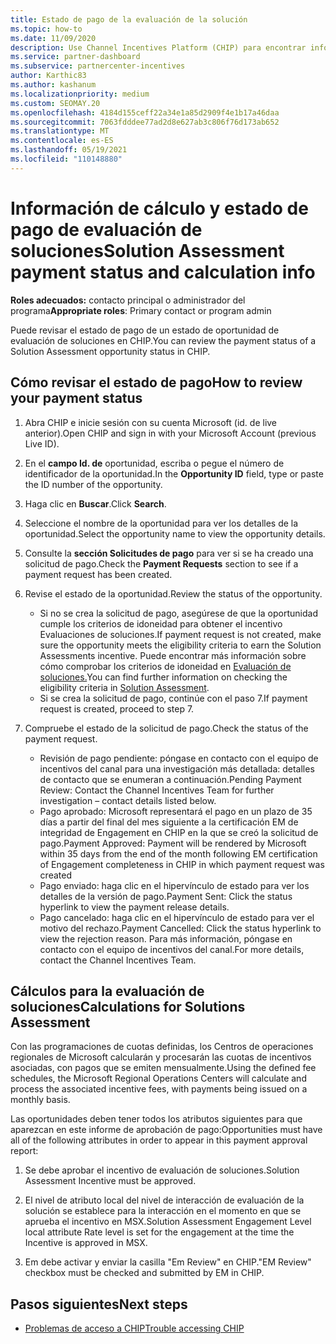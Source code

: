 ```yaml
---
title: Estado de pago de la evaluación de la solución
ms.topic: how-to
ms.date: 11/09/2020
description: Use Channel Incentives Platform (CHIP) para encontrar información sobre las oportunidades de evaluación de soluciones, sus cálculos y su estado de pago.
ms.service: partner-dashboard
ms.subservice: partnercenter-incentives
author: Karthic83
ms.author: kashanum
ms.localizationpriority: medium
ms.custom: SEOMAY.20
ms.openlocfilehash: 4184d155ceff22a34e1a85d2909f4e1b17a46daa
ms.sourcegitcommit: 7063fdddee77ad2d8e627ab3c806f76d173ab652
ms.translationtype: MT
ms.contentlocale: es-ES
ms.lasthandoff: 05/19/2021
ms.locfileid: "110148880"
---
```

# <a name="solution-assessment-payment-status-and-calculation-info"></a><span data-ttu-id="c0225-103">Información de cálculo y estado de pago de evaluación de soluciones</span><span class="sxs-lookup"><span data-stu-id="c0225-103">Solution Assessment payment status and calculation info</span></span>

<span data-ttu-id="c0225-104">**Roles adecuados:** contacto principal o administrador del programa</span><span class="sxs-lookup"><span data-stu-id="c0225-104">**Appropriate roles**: Primary contact or program admin</span></span>

<span data-ttu-id="c0225-105">Puede revisar el estado de pago de un estado de oportunidad de evaluación de soluciones en CHIP.</span><span class="sxs-lookup"><span data-stu-id="c0225-105">You can review the payment status of a Solution Assessment opportunity status in CHIP.</span></span>

## <a name="how-to-review-your-payment-status"></a><span data-ttu-id="c0225-106">Cómo revisar el estado de pago</span><span class="sxs-lookup"><span data-stu-id="c0225-106">How to review your payment status</span></span>

1. <span data-ttu-id="c0225-107">Abra CHIP e inicie sesión con su cuenta Microsoft (id. de live anterior).</span><span class="sxs-lookup"><span data-stu-id="c0225-107">Open CHIP and sign in with your Microsoft Account (previous Live ID).</span></span>
2. <span data-ttu-id="c0225-108">En el **campo Id. de** oportunidad, escriba o pegue el número de identificador de la oportunidad.</span><span class="sxs-lookup"><span data-stu-id="c0225-108">In the **Opportunity ID** field, type or paste the ID number of the opportunity.</span></span>
3. <span data-ttu-id="c0225-109">Haga clic en **Buscar**.</span><span class="sxs-lookup"><span data-stu-id="c0225-109">Click **Search**.</span></span>
4. <span data-ttu-id="c0225-110">Seleccione el nombre de la oportunidad para ver los detalles de la oportunidad.</span><span class="sxs-lookup"><span data-stu-id="c0225-110">Select the opportunity name to view the opportunity details.</span></span>
5. <span data-ttu-id="c0225-111">Consulte la **sección Solicitudes de pago** para ver si se ha creado una solicitud de pago.</span><span class="sxs-lookup"><span data-stu-id="c0225-111">Check the **Payment Requests** section to see if a payment request has been created.</span></span>
6. <span data-ttu-id="c0225-112">Revise el estado de la oportunidad.</span><span class="sxs-lookup"><span data-stu-id="c0225-112">Review the status of the opportunity.</span></span>

    - <span data-ttu-id="c0225-113">Si no se crea la solicitud de pago, asegúrese de que la oportunidad cumple los criterios de idoneidad para obtener el incentivo Evaluaciones de soluciones.</span><span class="sxs-lookup"><span data-stu-id="c0225-113">If payment request is not created, make sure the opportunity meets the eligibility criteria to earn the Solution Assessments incentive.</span></span> <span data-ttu-id="c0225-114">Puede encontrar más información sobre cómo comprobar los criterios de idoneidad en [Evaluación de soluciones.](chip-solution-assessment.md)</span><span class="sxs-lookup"><span data-stu-id="c0225-114">You can find further information on checking the eligibility criteria in [Solution Assessment](chip-solution-assessment.md).</span></span>
    - <span data-ttu-id="c0225-115">Si se crea la solicitud de pago, continúe con el paso 7.</span><span class="sxs-lookup"><span data-stu-id="c0225-115">If payment request is created, proceed to step 7.</span></span>
7. <span data-ttu-id="c0225-116">Compruebe el estado de la solicitud de pago.</span><span class="sxs-lookup"><span data-stu-id="c0225-116">Check the status of the payment request.</span></span>

    - <span data-ttu-id="c0225-117">Revisión de pago pendiente: póngase en contacto con el equipo de incentivos del canal para una investigación más detallada: detalles de contacto que se enumeran a continuación.</span><span class="sxs-lookup"><span data-stu-id="c0225-117">Pending Payment Review: Contact the Channel Incentives Team for further investigation – contact details listed below.</span></span>
    - <span data-ttu-id="c0225-118">Pago aprobado: Microsoft representará el pago en un plazo de 35 días a partir del final del mes siguiente a la certificación EM de integridad de Engagement en CHIP en la que se creó la solicitud de pago.</span><span class="sxs-lookup"><span data-stu-id="c0225-118">Payment Approved: Payment will be rendered by Microsoft within 35 days from the end of the month following EM certification of Engagement completeness in CHIP in which payment request was created</span></span>
    -  <span data-ttu-id="c0225-119">Pago enviado: haga clic en el hipervínculo de estado para ver los detalles de la versión de pago.</span><span class="sxs-lookup"><span data-stu-id="c0225-119">Payment Sent: Click the status hyperlink to view the payment release details.</span></span>
    - <span data-ttu-id="c0225-120">Pago cancelado: haga clic en el hipervínculo de estado para ver el motivo del rechazo.</span><span class="sxs-lookup"><span data-stu-id="c0225-120">Payment Cancelled: Click the status hyperlink to view the rejection reason.</span></span> <span data-ttu-id="c0225-121">Para más información, póngase en contacto con el equipo de incentivos del canal.</span><span class="sxs-lookup"><span data-stu-id="c0225-121">For more details, contact the Channel Incentives Team.</span></span>

## <a name="calculations-for-solutions-assessment"></a><span data-ttu-id="c0225-122">Cálculos para la evaluación de soluciones</span><span class="sxs-lookup"><span data-stu-id="c0225-122">Calculations for Solutions Assessment</span></span>

<span data-ttu-id="c0225-123">Con las programaciones de cuotas definidas, los Centros de operaciones regionales de Microsoft calcularán y procesarán las cuotas de incentivos asociadas, con pagos que se emiten mensualmente.</span><span class="sxs-lookup"><span data-stu-id="c0225-123">Using the defined fee schedules, the Microsoft Regional Operations Centers will calculate and process the associated incentive fees, with payments being issued on a monthly basis.</span></span>

<span data-ttu-id="c0225-124">Las oportunidades deben tener todos los atributos siguientes para que aparezcan en este informe de aprobación de pago:</span><span class="sxs-lookup"><span data-stu-id="c0225-124">Opportunities must have all of the following attributes in order to appear in this payment approval report:</span></span>

1. <span data-ttu-id="c0225-125">Se debe aprobar el incentivo de evaluación de soluciones.</span><span class="sxs-lookup"><span data-stu-id="c0225-125">Solution Assessment Incentive must be approved.</span></span>

1. <span data-ttu-id="c0225-126">El nivel de atributo local del nivel de interacción de evaluación de la solución se establece para la interacción en el momento en que se aprueba el incentivo en MSX.</span><span class="sxs-lookup"><span data-stu-id="c0225-126">Solution Assessment Engagement Level local attribute Rate level is set for the engagement at the time the Incentive is approved in MSX.</span></span>
 
1. <span data-ttu-id="c0225-127">Em debe activar y enviar la casilla "Em Review" en CHIP.</span><span class="sxs-lookup"><span data-stu-id="c0225-127">"EM Review" checkbox must be checked and submitted by EM in CHIP.</span></span>

## <a name="next-steps"></a><span data-ttu-id="c0225-128">Pasos siguientes</span><span class="sxs-lookup"><span data-stu-id="c0225-128">Next steps</span></span>

- [<span data-ttu-id="c0225-129">Problemas de acceso a CHIP</span><span class="sxs-lookup"><span data-stu-id="c0225-129">Trouble accessing CHIP</span></span>](chip-access-trouble.md) 
